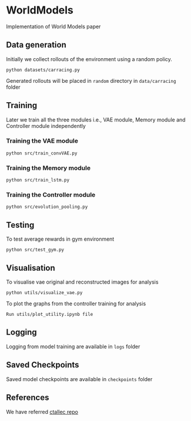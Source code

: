 # WorldModels
Implementation of World Models paper


## Data generation
Initially we collect rollouts of the environment using a random policy.

```
python datasets/carracing.py
```
Generated rollouts will be placed in ```random``` directory in ```data/carracing``` folder

## Training

Later we train all the three modules i.e., VAE module, Memory module and Controller module independently

### Training the VAE module

```
python src/train_convVAE.py
```

### Training the Memory module

```
python src/train_lstm.py
```

### Training the Controller module

```
python src/evolution_pooling.py
```

## Testing

To test average rewards in gym environment
```
python src/test_gym.py
```

## Visualisation

To visualise vae original and reconstructed images for analysis
```
python utils/visualize_vae.py
```

To plot the graphs from the controller training for analysis
```
Run utils/plot_utility.ipynb file
```

## Logging

Logging from model training are available in ```logs``` folder

## Saved Checkpoints

Saved model checkpoints are available in ```checkpoints``` folder

## References

<p>We have referred <a href="https://github.com/ctallec/world-models">ctallec repo</a> </p>
